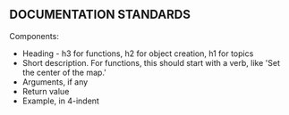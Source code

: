 ## DOCUMENTATION STANDARDS

Components:

* Heading - h3 for functions, h2 for object creation, h1 for topics
* Short description. For functions, this should start with a verb, like
  'Set the center of the map.'
* Arguments, if any
* Return value
* Example, in 4-indent
